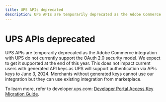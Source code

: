 ```yaml
---
title: UPS APIs deprecated
description: UPS APIs are temporarily deprecated as the Adobe Commerce integration with UPS do not currently support the OAuth 2.0 security model. We expect to get it supported at the end of this year. This does not impact current users with generated API keys as UPS will support authentication via APIs keys to June 3, 2024. Merchants without generated keys cannot use our integration but they can use existing integration from marketplace.
---
```


# UPS APIs deprecated

UPS APIs are temporarily deprecated as the Adobe Commerce integration with UPS do not currently support the OAuth 2.0 security model. We expect to get it supported at the end of this year. This does not impact current users with generated API keys as UPS will support authentication via APIs keys to June 3, 2024. Merchants without generated keys cannot use our integration but they can use existing integration from marketplace.

To learn more, refer to developer.ups.com: [Developer Portal Access Key Migration Guide](https://developer.ups.com/oauth-developer-guide?loc=en_US&sp_rid=NTA5MzQ1OTE2NjEyS0&sp_mid=72989914).
